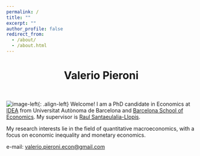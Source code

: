 ```yaml
---
permalink: /
title: ""
excerpt: ""
author_profile: false
redirect_from: 
  - /about/
  - /about.html
---
```

 
<h1 align="center"> Valerio Pieroni </h1>
  <br>

![image-left](https://valeriopieroni.github.io/images/profile.png){: .align-left} Welcome! I am a PhD candidate in Economics at <a href="https://www.uabidea.eu/" target="_blank">IDEA</a> from Universitat Autònoma de Barcelona and <a href="http://bse.eu/" target="_blank">Barcelona School of Economics</a>. My supervisor is <a href="http://r-santaeulalia.net/" target="_blank">Raul Santaeulalia-Llopis</a>. 

My research interests lie in the field of quantitative macroeconomics, with a focus on economic inequality and monetary economics. 

e-mail: <a href="mailto:valerio.pieroni.econ@gmail.com">valerio.pieroni.econ@gmail.com</a>

  <br>
    <br>
      <br>
        <br>
          <br>
            <br>
              <br>
                <br>
                  <br>
                    <br>


